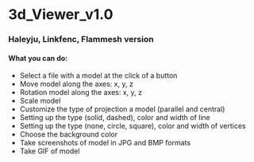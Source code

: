 # 3d_Viewer_v1.0

### Haleyju, Linkfenc, Flammesh version

#### What you can do:
- Select a file with a model at the click of a button
- Move model along the axes: x, y, z
- Rotation model along the axes: x, y, z
- Scale model
- Customize the type of projection a model (parallel and central)
- Setting up the type (solid, dashed), color and width of line
- Setting up the type (none, circle, square), color and width of vertices
- Choose the background color
- Take screenshots of model in JPG and BMP formats
- Take GIF of model